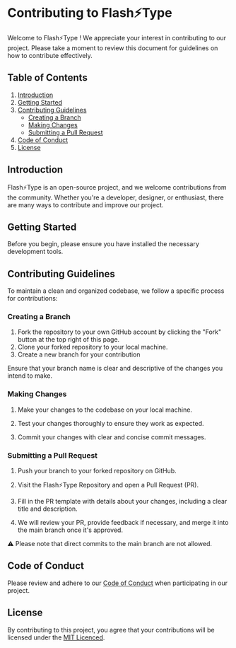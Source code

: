 # Contributing to Flash⚡Type

Welcome to Flash⚡Type ! We appreciate your interest in contributing to our project. Please take a moment to review this document for guidelines on how to contribute effectively.

## Table of Contents

1. [Introduction](#introduction)
2. [Getting Started](#getting-started)
3. [Contributing Guidelines](#contributing-guidelines)
    - [Creating a Branch](#creating-a-branch)
    - [Making Changes](#making-changes)
    - [Submitting a Pull Request](#submitting-a-pull-request)
4. [Code of Conduct](#code-of-conduct)
5. [License](#license)

## Introduction

Flash⚡Type is an open-source project, and we welcome contributions from the community. Whether you're a developer, designer, or enthusiast, there are many ways to contribute and improve our project.

## Getting Started

Before you begin, please ensure you have installed the necessary development tools.

## Contributing Guidelines

To maintain a clean and organized codebase, we follow a specific process for contributions:

### Creating a Branch

1. Fork the repository to your own GitHub account by clicking the "Fork" button at the top right of this page.
2. Clone your forked repository to your local machine.
3. Create a new branch for your contribution

Ensure that your branch name is clear and descriptive of the changes you intend to make.

### Making Changes

1. Make your changes to the codebase on your local machine.

2. Test your changes thoroughly to ensure they work as expected.

3. Commit your changes with clear and concise commit messages.

### Submitting a Pull Request

1. Push your branch to your forked repository on GitHub.

2. Visit the Flash⚡Type Repository and open a Pull Request (PR).

3. Fill in the PR template with details about your changes, including a clear title and description.

4. We will review your PR, provide feedback if necessary, and merge it into the main branch once it's approved.

⚠️ Please note that direct commits to the main branch are not allowed.

## Code of Conduct

Please review and adhere to our [Code of Conduct](https://github.com/sujal-goswami/FlashType/blob/main/CODE_OF_CONDUCT.md) when participating in our project.

## License

By contributing to this project, you agree that your contributions will be licensed under the [MIT Licenced](https://github.com/sujal-goswami/FlashType/blob/main/LICENSE).

